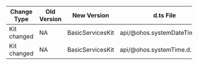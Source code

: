 | Change Type | Old Version | New Version | d.ts File |
| ---- | ------ | ------ | -------- |
|Kit changed|NA|BasicServicesKit|api/@ohos.systemDateTime.d.ts|
|Kit changed|NA|BasicServicesKit|api/@ohos.systemTime.d.ts|

